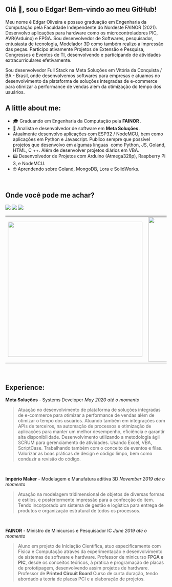 ## Olá 👋, sou o Edgar! Bem-vindo ao meu GitHub!

  Meu nome é Edgar Oliveira e possuo graduação em Engenharia da Computação pela Faculdade Independente do Nordeste FAINOR (2021). Desenvolvo aplicações para hardware como os microcontroladores PIC, AVR(Arduino) e FPGA. Sou desenvolvedor de Softwares, pesquisador, entusiasta de tecnologia, Modelador 3D como também realizo a impressão das peças.   Participo ativamente Projetos de Extensão e Pesquisa, Congressos e Eventos de TI,  desenvolvendo e participando de atividades extracurriculares efetivamente.
  
Sou desenvolvedor Full Stack na Meta Soluções em Vitória da Conquista / BA - Brasil, onde desenvolvemos softwares para empresas e atuamos no desenvolvimento da plataforma de soluções integradas de e-commerce para otimizar a performance de vendas além da otimização do tempo dos usuários.

 ##  A little about me:
 
- 🎓 Graduando em Engenharia da Computação pela <strong> FAINOR </strong>.
- 💼 Analista e desenvolvedor de software em <strong> Meta Soluções </strong>.
- Atualmente desenvolvo aplicações com ESP32 / NodeMCU, bem como aplicações em Python e Javascript. Publico sempre que possível projetos que desenvolvo em algumas línguas ​​ como Python, JS, Goland, HTML, C ++. Além de desenvolver projetos diários em VBA.
- 📟 Desenvolvedor de Projetos com Arduino (Atmega328p), Raspberry Pi 3, e NodeMCU.
- 🤓 Aprendendo sobre Goland, MongoDB, Lora e SolidWorks.

<br>

## Onde você pode me achar?

[<img src="https://img.shields.io/badge/GitHub-100000?style=for-the-badge&logo=github&logoColor=white" />](https://github.com/EdgarOlv)  [<img src="https://img.shields.io/badge/linkedin-%230077B5.svg?&style=for-the-badge&logo=linkedin&logoColor=white" />](https://www.linkedin.com/in/edgarolv/) [<img src="https://img.shields.io/badge/Gmail-D14836?style=for-the-badge&logo=gmail&logoColor=white" />](mailto:edgaroliveira1258@gmail.com) 
<br>

<center>
  <table>
    <tr>
        <td><img width="420px" align="left" src="https://github-readme-stats.vercel.app/api/top-langs/?username=edgarolv&hide=html&layout=compact&theme=tokyonight" /></td>
        <td><img width="450px" align="left" src="https://github-readme-stats.vercel.app/api?username=edgarolv&theme=tokyonight"/></td>
    </tr>   
  </table>
</center>  

<br>

 ##  Experience:
 
**Meta Soluções** - Systems Developer 
*May 2020 até o momento*
> Atuação no desenvolvimento de plataforma de soluções integradas de e-commerce para otimizar a performance de vendas além de otimizar o tempo dos usuários.
Atuando também em integrações com APIs de terceiros, na automação de processos e otimização de aplicações para manter um melhor desempenho, eficiência e garantir alta disponibilidade.
> Desenvolvimento utilizando a metodologia ágil SCRUM para gerenciamento de atividades.
Usando Excel, VBA, ScriptCase.
Trabalhando também com o conceito de eventos e filas.
Valorizar as boas práticas de design e código limpo, bem como conduzir a revisão do código.

<br>


**Império Maker** - Modelagem e Manufatura aditiva 3D
*November 2019 até o momento*

>Atuação na modelagem tridimensional de objetos de diversas formas e estilos, e posteriormente impressão para a confecção do item.
Tendo incorporado um sistema de gestão e logística para entrega de produtos e organização estrutural de todos os processos.

<br>

**FAINOR** - Ministro de Minicursos e Pesquisador IC 
*June 2019 até o momento*

> Aluno em projeto de Iniciação Científica, atuo especificamente com Física e Computação através da experimentação e desenvolvimento de sistemas de software e hardware.
> Professor de minicurso **FPGA e PIC**, desde os conceitos teóricos, à prática e programação de placas de prototipagem, desenvolvendo assim projetos de hardware.
> Professor de **Printed Circuit Board** Curso de curta duração, tendo abordado a teoria de placas PCI e a elaboração de projetos.
<br>

